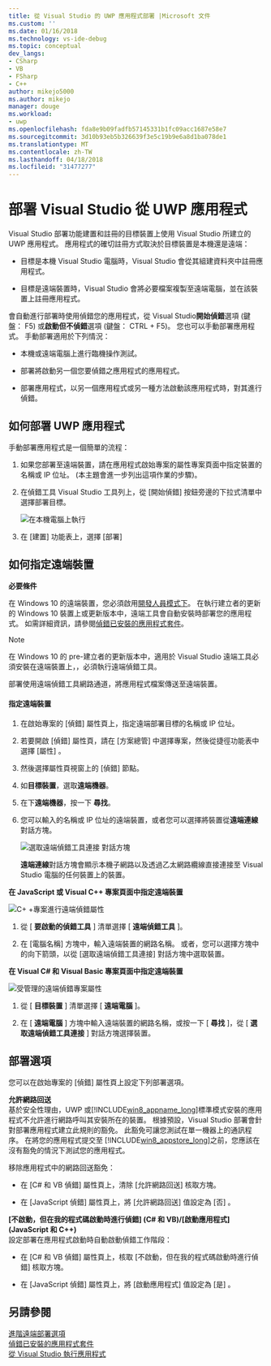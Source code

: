 ```yaml
---
title: 從 Visual Studio 的 UWP 應用程式部署 |Microsoft 文件
ms.custom: ''
ms.date: 01/16/2018
ms.technology: vs-ide-debug
ms.topic: conceptual
dev_langs:
- CSharp
- VB
- FSharp
- C++
author: mikejo5000
ms.author: mikejo
manager: douge
ms.workload:
- uwp
ms.openlocfilehash: fda8e9b09fadfb57145331b1fc09acc1687e58e7
ms.sourcegitcommit: 3d10b93eb5b326639f3e5c19b9e6a8d1ba078de1
ms.translationtype: MT
ms.contentlocale: zh-TW
ms.lasthandoff: 04/18/2018
ms.locfileid: "31477277"
---
```

# <a name="deploy-uwp-apps-from-visual-studio"></a>部署 Visual Studio 從 UWP 應用程式
  
 Visual Studio 部署功能建置和註冊的目標裝置上使用 Visual Studio 所建立的 UWP 應用程式。 應用程式的確切註冊方式取決於目標裝置是本機還是遠端：  
  
-   目標是本機 Visual Studio 電腦時，Visual Studio 會從其組建資料夾中註冊應用程式。  
  
-   目標是遠端裝置時，Visual Studio 會將必要檔案複製至遠端電腦，並在該裝置上註冊應用程式。  
  
 會自動進行部署時使用偵錯您的應用程式，從 Visual Studio**開始偵錯**選項 (鍵盤： F5) 或**啟動但不偵錯**選項 (鍵盤： CTRL + F5)。 您也可以手動部署應用程式。 手動部署適用於下列情況：  
  
-   本機或遠端電腦上進行臨機操作測試。  
  
-   部署將啟動另一個您要偵錯之應用程式的應用程式。  
  
-   部署應用程式，以另一個應用程式或另一種方法啟動該應用程式時，對其進行偵錯。
  
##  <a name="BKMK_How_to_deploy_a_Windows_Store_app"></a> 如何部署 UWP 應用程式  
 手動部署應用程式是一個簡單的流程：  
  
1.  如果您部署至遠端裝置，請在應用程式啟始專案的屬性專案頁面中指定裝置的名稱或 IP 位址。 (本主題會進一步列出這項作業的步驟)。  
  
2.  在偵錯工具 Visual Studio 工具列上，從 [開始偵錯]  按鈕旁邊的下拉式清單中選擇部署目標。  
  
     ![在本機電腦上執行](../debugger/media/vsrun_f5_local.png "VSRUN_F5_Local")  
  
3.  在 [建置]  功能表上，選擇 [部署]   
  
##  <a name="BKMK_How_to_specify_a_remote_device"></a> 如何指定遠端裝置  

**必要條件**  
  
在 Windows 10 的遠端裝置，您必須啟用[開發人員模式下](/windows/uwp/get-started/enable-your-device-for-development)。 在執行建立者的更新的 Windows 10 裝置上或更新版本中，遠端工具會自動安裝時部署您的應用程式。 如需詳細資訊，請參閱[偵錯已安裝的應用程式套件](../debugger/debug-installed-app-package.md)。

> [!NOTE]
> 在 Windows 10 的 pre-建立者的更新版本中，適用於 Visual Studio 遠端工具必須安裝在遠端裝置上，，必須執行遠端偵錯工具。
  
部署使用遠端偵錯工具網路通道，將應用程式檔案傳送至遠端裝置。  
  
#### <a name="to-specify-a-remote-device"></a>指定遠端裝置  
  
1.  在啟始專案的 [偵錯] 屬性頁上，指定遠端部署目標的名稱或 IP 位址。  
  
2.  若要開啟 [偵錯] 屬性頁，請在 [方案總管] 中選擇專案，然後從捷徑功能表中選擇 [屬性]  。  
  
3.  然後選擇屬性頁視窗上的 [偵錯]  節點。

4. 如**目標裝置**，選取**遠端機器**。

5. 在下**遠端機器**，按一下 **尋找**。
  
4.  您可以輸入的名稱或 IP 位址的遠端裝置，或者您可以選擇將裝置從**遠端連線** 對話方塊。  
  
     ![選取遠端偵錯工具連接 對話方塊](../debugger/media/vsrun_selectremotedebuggerdlg.png "VSRUN_SelectRemoteDebuggerDlg")  
  
     **遠端連線**對話方塊會顯示本機子網路以及透過乙太網路纜線直接連接至 Visual Studio 電腦的任何裝置上的裝置。  
  
 **在 JavaScript 或 Visual C++ 專案頁面中指定遠端裝置**  
  
 ![C&#43; &#43;專案進行遠端偵錯屬性](../debugger/media/vsrun_cpp_projprop_remote.png "VSRUN_CPP_ProjProp_Remote")  
  
1.  從 [ **要啟動的偵錯工具** ] 清單選擇 [ **遠端偵錯工具** ]。  
  
2.  在 [電腦名稱]  方塊中，輸入遠端裝置的網路名稱。 或者，您可以選擇方塊中的向下箭頭，以從 [選取遠端偵錯工具連接] 對話方塊中選取裝置。  
  
 **在 Visual C# 和 Visual Basic 專案頁面中指定遠端裝置**  
  
 ![受管理的遠端偵錯專案屬性](../debugger/media/vsrun_managed_projprop_remote.png "VSRUN_Managed_ProjProp_Remote")  
  
1.  從 [ **目標裝置** ] 清單選擇 [ **遠端電腦** ]。  
  
2.  在 [ **遠端電腦** ] 方塊中輸入遠端裝置的網路名稱，或按一下 [ **尋找** ]，從 [ **選取遠端偵錯工具連接** ] 對話方塊選擇裝置。  
  
##  <a name="BKMK_Deployment_options"></a> 部署選項  
 您可以在啟始專案的 [偵錯] 屬性頁上設定下列部署選項。  
  
 **允許網路回送**  
 基於安全性理由，UWP 或[!INCLUDE[win8_appname_long](../debugger/includes/win8_appname_long_md.md)]標準模式安裝的應用程式不允許進行網路呼叫其安裝所在的裝置。 根據預設，Visual Studio 部署會針對部署應用程式建立此規則的豁免。 此豁免可讓您測試在單一機器上的通訊程序。 在將您的應用程式提交至 [!INCLUDE[win8_appstore_long](../debugger/includes/win8_appstore_long_md.md)]之前，您應該在沒有豁免的情況下測試您的應用程式。  
  
 移除應用程式中的網路回送豁免：  
  
-   在 [C# 和 VB 偵錯] 屬性頁上，清除 [允許網路回送]  核取方塊。  
  
-   在 [JavaScript 偵錯] 屬性頁上，將 [允許網路回送]  值設定為 [否] 。  
  
 **[不啟動，但在我的程式碼啟動時進行偵錯] (C# 和 VB)/[啟動應用程式] (JavaScript 和 C++)**  
 設定部署在應用程式啟動時自動啟動偵錯工作階段：  
  
-   在 [C# 和 VB 偵錯] 屬性頁上，核取 [不啟動，但在我的程式碼啟動時進行偵錯]  核取方塊。  
  
-   在 [JavaScript 偵錯] 屬性頁上，將 [啟動應用程式]  值設定為 [是] 。  
  
## <a name="see-also"></a>另請參閱  
 [進階遠端部署選項](/windows/uwp/debug-test-perf/deploying-and-debugging-uwp-apps#advanced-remote-deployment-options)  
 [偵錯已安裝的應用程式套件](../debugger/debug-installed-app-package.md)   
 [從 Visual Studio 執行應用程式](../debugger/run-store-apps-from-visual-studio.md)